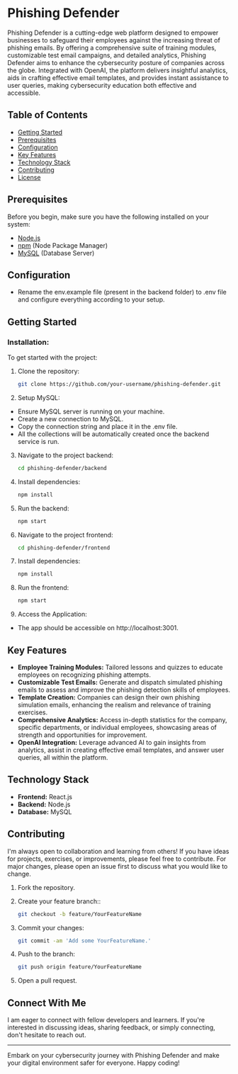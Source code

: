 # Phishing Defender

Phishing Defender is a cutting-edge web platform designed to empower businesses to safeguard their employees against the increasing threat of phishing emails. By offering a comprehensive suite of training modules, customizable test email campaigns, and detailed analytics, Phishing Defender aims to enhance the cybersecurity posture of companies across the globe. Integrated with OpenAI, the platform delivers insightful analytics, aids in crafting effective email templates, and provides instant assistance to user queries, making cybersecurity education both effective and accessible.

## Table of Contents

- [Getting Started](#getting-started)
- [Prerequisites](#prerequisites)
- [Configuration](#configuration)
- [Key Features](#key-features)
- [Technology Stack](#technology-stack)
- [Contributing](#contributing)
- [License](#license)

## Prerequisites

Before you begin, make sure you have the following installed on your system:

- [Node.js](https://nodejs.org/)
- [npm](https://www.npmjs.com/) (Node Package Manager)
- [MySQL](https://www.mysql.com/) (Database Server)

## Configuration

- Rename the env.example file (present in the backend folder) to .env file and configure everything according to your setup.

## Getting Started

### Installation:

To get started with the project:

1. Clone the repository:

   ```bash
   git clone https://github.com/your-username/phishing-defender.git
   ```

2. Setup MySQL:

- Ensure MySQL server is running on your machine.
- Create a new connection to MySQL.
- Copy the connection string and place it in the .env file.
- All the collections will be automatically created once the backend service is run.

3. Navigate to the project backend:

   ```bash
   cd phishing-defender/backend
   ```

4. Install dependencies:

   ```bash
   npm install
   ```

5. Run the backend:

   ```bash
   npm start
   ```

6. Navigate to the project frontend:

   ```bash
   cd phishing-defender/frontend
   ```

7. Install dependencies:

   ```bash
   npm install
   ```

8. Run the frontend:

   ```bash
   npm start
   ```

9. Access the Application:

- The app should be accessible on http://localhost:3001.

## Key Features

- **Employee Training Modules:** Tailored lessons and quizzes to educate employees on recognizing phishing attempts.
- **Customizable Test Emails:** Generate and dispatch simulated phishing emails to assess and improve the phishing detection skills of employees.
- **Template Creation:** Companies can design their own phishing simulation emails, enhancing the realism and relevance of training exercises.
- **Comprehensive Analytics:** Access in-depth statistics for the company, specific departments, or individual employees, showcasing areas of strength and opportunities for improvement.
- **OpenAI Integration:** Leverage advanced AI to gain insights from analytics, assist in creating effective email templates, and answer user queries, all within the platform.

## Technology Stack

- **Frontend:** React.js
- **Backend:** Node.js
- **Database:** MySQL

## Contributing

I'm always open to collaboration and learning from others! If you have ideas for projects, exercises, or improvements, please feel free to contribute. For major changes, please open an issue first to discuss what you would like to change.

1. Fork the repository.

2. Create your feature branch::

   ```bash
   git checkout -b feature/YourFeatureName
   ```

3. Commit your changes:

   ```bash
   git commit -am 'Add some YourFeatureName.'
   ```

4. Push to the branch:

   ```bash
   git push origin feature/YourFeatureName
   ```

5. Open a pull request.

## Connect With Me

I am eager to connect with fellow developers and learners. If you're interested in discussing ideas, sharing feedback, or simply connecting, don't hesitate to reach out.

---

Embark on your cybersecurity journey with Phishing Defender and make your digital environment safer for everyone. Happy coding!
